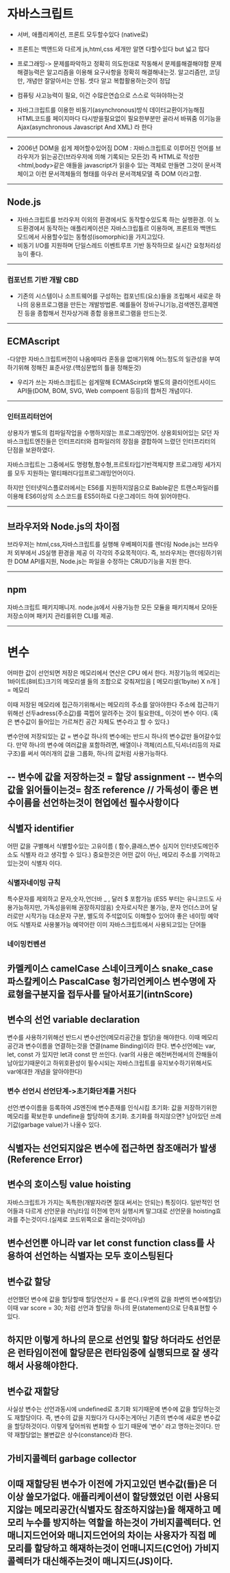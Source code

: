 # 자바스크립트

- 서버, 애플리케이션, 프론트 모두할수있다 (native로)
- 프론트는 백앤드와 다르게 js,html,css 세개만 알면 다할수있다 but 넓고 많다
- 프로그래밍-> 문제를파악하고 정확히 의도한대로 작동해서 문제를해결해야함
    문제해결능력은 알고리즘을 이용해 요구사항을 정확히 해결해내는것.
    알고리즘만, 코딩만, 개념만 잘알아서는 안됨. 셋다 알고 복합활용하는것이 정답
- 컴퓨팅 사고능력이 필요, 이건 수많은연습으로 스스로 익혀야하는것

- 자바그크립트를 이용한 비동기(asynchronous)방식 데이터교환이가능해짐
    HTML코드를 페이지마다 다시받을필요없이 필요한부분만 골라서 바꿔줌
    이기능을 Ajax(asynchronous Javascript And XML) 라 한다
---

- 2006년 DOM을 쉽게 제어할수있어짐
    DOM : 자바스크립트로 이루어진 언어를 브라우저가 읽는공간(브라우저에 의해 기록되는 모든것) 즉 HTML로 작성한 <html,body>같은 애들을 javascript가 읽을수 있는 객체로 만들면 그것이 문서객체이고 이런 문서객체들의 형태를 아우러 문서객체모델 즉 DOM 이라고함.
---
## Node.js

- 자바스크립트를 브라우저 이외의 환경에서도 동작할수있도록 하는 실행환경.
    이 노드환경에서 동작하는 애플리케이션은 자바스크립틀르 이용하며, 프론트와 백앤드 모드에서 사용할수있는 동형성(isomorphic)을 가지고있다.
- 비동기 I/O를 지원하며 단일스레드 이벤트루프 기반 동작하므로 실시간 요청처리성능이 좋다.
---
### 컴포넌트 기반 개발 CBD

- 기존의 시스템이나 소프트웨어를 구성하는 컴포넌트(요소)들을 조립해서 새로운 하나의 응용프로그램을 만든는 개발방법론. 예를들어 장바구니기능,검색엔진,결제엔진 등을 종합해서 전자상거래 종합 응용프로그램을 만드는것.
---
## ECMAscript

-다양한 자바스크립트버전이 나옴에따라 혼동을 없애기위해 어느정도의 일관성을 부여하기위해 정해진 표준사양.(핵심문법의 틀을 정해둔것)
- 우리가 쓰는 자바스크립트는 쉽게말해 ECMAScirpt와 별도의 클라이언트사이드 API들(DOM, BOM, SVG, Web compoent 등등)의 합쳐진 개념이다.
---
### 인터프리터언어

 상용자가 별도의 컴파일작업을 수행하지않는 프로그래밍언어.
상용회되어있는 모던 자바스크립트엔진들은 인터프리터와 컴파일러의 장점을 결합하여 느렸던 인터프리터의 단점을 보완하였다.

자바스크립트는 그중에서도 명령형,함수형,프르토타입기반객체지향 프로그래밍 세가지를 모두 지원하는 멀티패러다임프로그래밍언어이다.

하지만 인터넷익스플로러에서는 ES6를 지원하지않음으로 Bable같은 트랜스파일러를 이용해 ES6이상의 소스코드를 ES5이하로 다운그레이드 하여 읽어야한다.

----
## 브라우저와 Node.js의 차이점

브라우저는 html,css,자바스크립트를 실행해 우베페이지를 렌더링
Node.js는 브라우저 외부에서 JS실행 환경을 제공
이 각각의 주요목적이다.
즉, 브라우저는 랜더링하기위한 DOM API를지원, Node.js는 파일을 수정하는 CRUD기능을 지원 한다.

---
## npm

자바스크립트 패키지매니저. node.js에서 사용가능한 모든 모듈을 패키지해서 모아둔 저장소이며 패키지 관리를위한 CLI를 제공.

---
# 변수

어떠한 값이 선언되면 저장은 메모리에서 연산은 CPU 에서 한다.
저장기능의 메모리는 1바이트(8비트)크기의 메모리셀 들의 조합으로 갖춰져있음
[ 메모리셀(1byite) X n개 ] = 메모리

이때 저장된 메모리에 접근하기위해서는 메모리의 주소를 알아야한다
주소에 접근하기위해선 선두adress(주소값)를 콕찝어 알려주는 것이 필요한데,,
이것이 변수 이다.
(혹은 변수값이 들어있는 가르쳐킨 공간 자체도 변수라고 할 수 있다.)

변수안에 저장되있는 값 = 변수값
하나의 변수에는 반드시 하나의 변수값만 들어갈수있다.
만약 하나의 변수에 여러값을 포함하려면, 배열이나 객체(리스트,딕셔너리등의 자료구조)를 써서 여러개의 값을 그룹화, 하나의 값처럼 사용가능하다.

-- 변수에 값을 저장하는것 = 할당 assignment
-- 변수의 값을 읽어들이는것= 참조 reference
// 가독성이 좋은 변수이름을 선언하는것이 현업에선 필수사항이다 
---
## 식별자 identifier

어떤 값을 구별해서 식별할수있는 고유이름
( 함수,클래스,변수 심지어 인터넷도메인주소도 식별자 라고 생각할 수 있다.)
중요한것은 어떤 값이 아닌, 메모리 주소를 기억하고있는것이 식별자 이다.

### 식별자네이밍 규칙
특수문자를 제외하고 문자,숫자,언더바 _ , 달러 $ 포함가능
(ES5 부터는 유니코드도 사용가능하지만, 가독성을위해 권장하지않음)
숫자로시작은 불가능, 문자 언더스코어 달러로만 시작가능
대소문자 구분, 별도의 주석없이도 이해할수 있어야 좋은 네이밍
예약어도 식별자로 사용불가능
    예약어란 이미 자바스크립트에서 사용되고있는 단어들

### 네이밍컨벤션
카멜케이스 camelCase
스네이크케이스 snake_case
파스칼케이스 PascalCase
헝가리언케이스 변수명에 자료형을구분지을 접두사를 달아서표기(intnScore)
---
## 변수의 선언 variable declaration

변수를 사용하기위해선 반드시 변수선언(메모리공간을 할당)을 해야한다.
이때 메모리공간과 변수이름을 연결하는것을 연결(name Binding)이라 한다.
변수선언에는 var, let, const 가 있지만 let과 const 만 쓰인다.
(var의 사용은 예전버전에서의 잔해들이 남아있기때문이고 하위호환성이 필수시되는 자바스크립트를 유지보수하기위해서도 var에대한 개념을 알아야한다)

### 변수 선언시 선언단계->초기화단계를 거친다
선언:변수이름을 등록하여 JS엔진에 변수존재를 인식시킴
초기화: 값을 저장하기위한 메모리를 확보한후 undefine을 할당하여 초기화.
    초기화를 하지않으면? 남아있던 쓰레기값(garbage value)가 나올수 있다.

식별자는 선언되지않은 변수에 접근하면 참조애러가 발생(Reference Error)
---
## 변수의 호이스팅 value hoisting
자바스크립트가 가지는 독특한(개발자라면 절대 써서는 안되는) 특징이다.
일반적인 언어들과 다르게 선언문을 러닝타임 이전에 먼저 실행시켜 말그대로 선언문을 hoisting효과를 주는것이다.(실제로 코드위쪽으로 올리는것이아님)

변수선언뿐 아니라 var let const function class를 사용하여 선언하는 식별자는 모두 호이스팅된다
---
## 변수값 할당
선언했던 변수에 값을 할당할때 할당연산자 = 를 쓴다.(우변의 값을 좌변의 변수에할당)
 이때 var score = 30; 처럼 선언과 할당을 하나의 문(statement)으로 단축표현할 수 있다.

하지만 이렇게 하나의 문으로 선언및 할당 하더라도 선언문은 런타임이전에 할당문은 런타임중에 실행되므로 잘 생각해서 사용해야한다.
---
## 변수값 재할당
사실상 변수는 선언과동시에 undefined로 초기화 되기때문에 변수에 값을 할당하는것도 재할당이다. 즉, 변수의 값을 지웠다가 다시주는게아닌 기존의 변수에 새로운 변수값을 할당하것이다.
이렇게 덮어씌워 변화할 수 있기 때문에 '변수' 라고 명하는것이다.
만약 재할당없는 불변값은 상수(constance)라 한다.

## 가비지콜렉터 garbage collector
이때 재할당된 변수가 이전에 가지고있던 변수값(들)은 더이상 쓸모가없다.
애플리케이션이 할당했었던 이런 사용되지않는 메모리공간(식별자도 참조하지않는)을 해재하고 메모리 누수를 방지하는 역할을 하는것이 가비지콜렉터다.
     언매니지드언어와 매니지드언어의 차이는 사용자가 직접 메모리를 할당하고 해재하는것이 언매니지드(C언어) 가비지콜렉터가 대신해주는것이 매니지드(JS)이다.
---